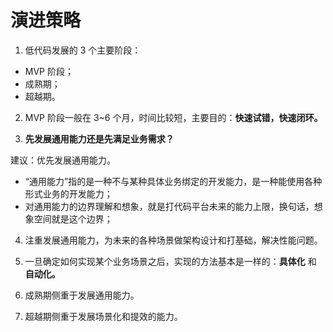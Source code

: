 # 演进策略

1. 低代码发展的 3 个主要阶段：

- MVP 阶段；
- 成熟期；
- 超越期。

2. MVP 阶段一般在 3~6 个月，时间比较短，主要目的：**快速试错，快速闭环。**

3. **先发展通用能力还是先满足业务需求？**

建议：优先发展通用能力。

- “通用能力”指的是一种不与某种具体业务绑定的开发能力，是一种能使用各种形式业务的开发能力；
- 对通用能力的边界理解和想象，就是打代码平台未来的能力上限，换句话，想象空间就是这个边界；

4. 注重发展通用能力，为未来的各种场景做架构设计和打基础，解决性能问题。

5. 一旦确定如何实现某个业务场景之后，实现的方法基本是一样的：**具体化** 和 **自动化。**

6. 成熟期侧重于发展通用能力。

7. 超越期侧重于发展场景化和提效的能力。
